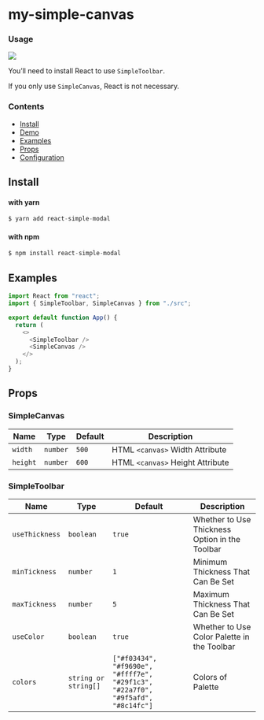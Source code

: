 # my-simple-canvas

### Usage

<img src="https://user-images.githubusercontent.com/51523573/125589962-488c4ca8-3f83-45a0-acc2-c6021d2b48e5.gif">

You’ll need to install React to use `SimpleToolbar`.

If you only use `SimpleCanvas`, React is not necessary.

### Contents

- [Install](#install)
- [Demo](#demo)
- [Examples](#examples)
- [Props](#props)
- [Configuration](#configuration)

## Install

#### with yarn

```js
$ yarn add react-simple-modal
```

#### with npm

```js
$ npm install react-simple-modal
```

## Examples

```js
import React from "react";
import { SimpleToolbar, SimpleCanvas } from "./src";

export default function App() {
  return (
    <>
      <SimpleToolbar />
      <SimpleCanvas />
    </>
  );
}
```

## Props

### SimpleCanvas

| Name     | Type     | Default | Description                      |
| -------- | -------- | ------- | -------------------------------- |
| `width`  | `number` | `500`   | HTML `<canvas>` Width Attribute  |
| `height` | `number` | `600`   | HTML `<canvas>` Height Attribute |

### SimpleToolbar

| Name           | Type                 | Default                                                                         | Description                                    |
| -------------- | -------------------- | ------------------------------------------------------------------------------- | ---------------------------------------------- |
| `useThickness` | `boolean`            | `true`                                                                          | Whether to Use Thickness Option in the Toolbar |
| `minTickness`  | `number`             | `1`                                                                             | Minimum Thickness That Can Be Set              |
| `maxTickness`  | `number`             | `5`                                                                             | Maximum Thickness That Can Be Set              |
| `useColor`     | `boolean`            | `true`                                                                          | Whether to Use Color Palette in the Toolbar    |
| `colors`       | `string or string[]` | `["#f03434", "#f9690e", "#ffff7e", "#29f1c3", "#22a7f0", "#9f5afd", "#8c14fc"]` | Colors of Palette                              |
